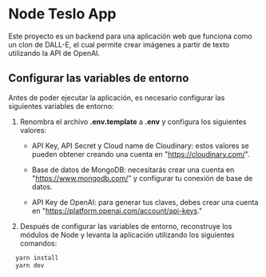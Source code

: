 # Node Teslo App

Este proyecto es un backend para una aplicación web que funciona como un clon de DALL-E, el cual permite crear imágenes a partir de texto utilizando la API de OpenAI.

## Configurar las variables de entorno

Antes de poder ejecutar la aplicación, es necesario configurar las siguientes variables de entorno:

1. Renombra el archivo **.env.template** a **.env** y configura los siguientes valores:
   
    - API Key, API Secret y Cloud name de Cloudinary: estos valores se pueden obtener creando una cuenta en "https://cloudinary.com/".

    - Base de datos de MongoDB: necesitarás crear una cuenta en "https://www.mongodb.com/" y configurar tu conexión de base de datos.

    - API Key de OpenAI: para generar tus claves, debes crear una cuenta en "https://platform.openai.com/account/api-keys."

2. Después de configurar las variables de entorno, reconstruye los módulos de Node y levanta la aplicación utilizando los siguientes comandos:

```bash
  yarn install
  yarn dev
```
